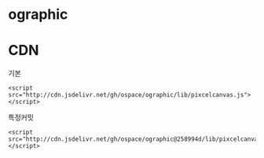 # ographic

# CDN
기본
```
<script src="http://cdn.jsdelivr.net/gh/ospace/ographic/lib/pixcelcanvas.js"></script>
```
특정커밋
```
<script src="http://cdn.jsdelivr.net/gh/ospace/ographic@258994d/lib/pixcelcanvas.js"></script>
```
